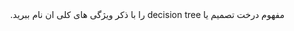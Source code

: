 <div dir="rtl">
 مفهوم درخت تصمیم یا decision tree را با ذکر ویژگی های کلی ان نام ببرید.
 

  </div>
